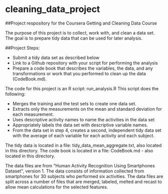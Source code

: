 # cleaning_data_project
##Project respository for the Coursera Getting and Cleaning Data Course

The purpose of this project is to collect, work with, and clean a data set. The goal is to prepare tidy data that can be used for later analysis.

##Project Steps:
* Submit a tidy data set as described below
* Link to a Github repository with your script for performing the analysis
* Prepare a code book that describes the variables, the data, and any transformations or work that you performed to clean up the data (CodeBook.md).

The code for this project is an R script: run_analysis.R
This script does the following:
* Merges the training and the test sets to create one data set.
* Extracts only the measurements on the mean and standard deviation for each measurement. 
* Uses descriptive activity names to name the activities in the data set
* Appropriately labels the data set with descriptive variable names. 
* From the data set in step 4, creates a second, independent tidy data set with the average of each variable for each activity and each subject.

The tidy data is located in a file: tidy_data_mean_aggregate.txt, also located in this directory.
The code book is located in a file: CodeBook.md - also located in this directory.

The data files are from "Human Activity Recognition Using Smartphones Dataset", version 1. The data consists of information collected from smartphones for 30 subjects who performed six activities. The data files are split across a number of files that are merged, labeled, melted and recast to allow mean calculations for the selected features.

